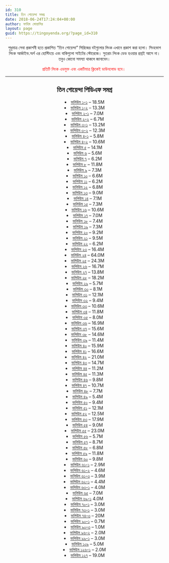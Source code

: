 ```yaml
---
id: 310
title: তিন গোয়েন্দা সমগ্র
date: 2018-06-24T17:24:04+00:00
author: ফাহিম মোন্তাসির
layout: page
guid: https://tingoyenda.org/?page_id=310
---
```

<p style="text-align: center;">
  শুধুমাত্র সেবা প্রকাশনী হতে প্রকাশিত &#8220;তিন গোয়েন্দা&#8221; সিরিজের বইগুলোর লিংক এখানে প্রকাশ করা হলো। সিংহভাগ লিংক আর্কাইভ.অর্গ এর হোস্টিংয়ে এবং বাকিগুলো সাইটের স্টোরেজে। সুতরাং লিংক ডেড হওয়ার প্রশ্নই আসে না। তবুও কোনো সমস্যা থাকলে জানাবেন।
</p>

<p style="text-align: center;">
  <span style="color: #ff0000;">প্রতিটি লিংক এডমুক্ত এবং একটিমাত্র ক্লিকেই ডাউনলোড হবে।<span style="color: #ff0000;"> </span></span>
</p>

* * *

<h2 style="text-align: center;">
  তিন গোয়েন্দা পিডিএফ সমগ্র
</h2>

<li style="text-align: center;">
  <a class="stealth download-pill" href="https://archive.org/download/Vol24/Vol-1-1.pdf" data-blogger-escaped-target="_blank">ভলিউম ১-১</a> &#8211; 18.5M
</li>
<li style="text-align: center;">
  <a class="stealth download-pill" href="https://archive.org/download/Vol24/Vol-1-2.pdf">ভলিউম ১-২</a> &#8211; 13.3M
</li>
<li style="text-align: center;">
  <a class="stealth download-pill" href="https://archive.org/download/Vol24/Vol-2-1.pdf">ভলিউম ২-১</a> &#8211; 7.0M
</li>
<li style="text-align: center;">
  <a class="stealth download-pill" href="https://archive.org/download/Vol24/Vol-2-2.pdf">ভলিউম ২-২</a> &#8211; 6.7M
</li>
<li style="text-align: center;">
  <a class="stealth download-pill" href="https://archive.org/download/Vol24/Vol-3-1.pdf">ভলিউম ৩-১</a> &#8211; 13.2M
</li>
<li style="text-align: center;">
  <a class="stealth download-pill" href="https://archive.org/download/Vol24/Vol-3-2.pdf">ভলিউম ৩-২</a> &#8211; 12.3M
</li>
<li style="text-align: center;">
  <a class="stealth download-pill" href="https://archive.org/download/Vol24/Vol-4-1.pdf">ভলিউম ৪-১</a> &#8211; 5.8M
</li>
<li style="text-align: center;">
  <a class="stealth download-pill" href="https://archive.org/download/Vol24/Vol-4-2.pdf">ভলিউম ৪-২</a> &#8211; 10.6M
</li>
<li style="text-align: center;">
  <a class="stealth download-pill" href="https://archive.org/download/Vol24/Vol-5.pdf">ভলিউম ৫</a> &#8211; 14.1M
</li>
<li style="text-align: center;">
  <a class="stealth download-pill" href="https://archive.org/download/Vol24/Vol-6.pdf">ভলিউম ৬</a> &#8211; 5.6M
</li>
<li style="text-align: center;">
  <a class="stealth download-pill" href="https://archive.org/download/Vol24/Vol-7.pdf">ভলিউম ৭</a> &#8211; 6.2M
</li>
<li style="text-align: center;">
  <a class="stealth download-pill" href="https://archive.org/download/Vol24/Vol-8.pdf">ভলিউম ৮</a> &#8211; 11.8M
</li>
<li style="text-align: center;">
  <a class="stealth download-pill" href="https://archive.org/download/Vol24/Vol-9.pdf">ভলিউম ৯</a> &#8211; 7.3M
</li>
<li style="text-align: center;">
  <a class="stealth download-pill" href="https://archive.org/download/Vol24/Vol-10.pdf" data-blogger-escaped-target="_blank">ভলিউম ১০</a> &#8211; 6.6M
</li>
<li style="text-align: center;">
  <a class="stealth download-pill" href="https://archive.org/download/Vol24/Vol-11.pdf" data-blogger-escaped-target="_blank">ভলিউম ১১</a> &#8211; 6.2M
</li>
<li style="text-align: center;">
  <a class="stealth download-pill" href="https://archive.org/download/Vol24/Vol-12.pdf">ভলিউম ১২</a> &#8211; 6.8M
</li>
<li style="text-align: center;">
  <a class="stealth download-pill" href="https://archive.org/download/Vol24/Vol-13.pdf">ভলিউম ১৩</a> &#8211; 9.0M
</li>
<li style="text-align: center;">
  <a class="stealth download-pill" href="https://archive.org/download/Vol24/Vol-14.pdf">ভলিউম ১৪</a> &#8211; 7.1M
</li>
<li style="text-align: center;">
  <a class="stealth download-pill" href="https://archive.org/download/Vol24/Vol-15.pdf">ভলিউম ১৫</a> &#8211; 7.3M
</li>
<li style="text-align: center;">
  <a class="stealth download-pill" href="https://archive.org/download/Vol24/Vol-16.pdf">ভলিউম ১৬</a> &#8211; 10.6M
</li>
<li style="text-align: center;">
  <a class="stealth download-pill" href="https://archive.org/download/Vol24/Vol-17.pdf">ভলিউম ১৭</a> &#8211; 7.0M
</li>
<li style="text-align: center;">
  <a class="stealth download-pill" href="https://archive.org/download/Vol24/Vol-18.pdf">ভলিউম ১৮</a> &#8211; 7.4M
</li>
<li style="text-align: center;">
  <a class="stealth download-pill" href="https://archive.org/download/Vol24/Vol-19.pdf">ভলিউম ১৯</a> &#8211; 7.3M
</li>
<li style="text-align: center;">
  <a class="stealth download-pill" href="https://archive.org/download/Vol24/Vol-20.pdf">ভলিউম ২০</a> &#8211; 9.2M
</li>
<li style="text-align: center;">
  <a class="stealth download-pill" href="https://archive.org/download/Vol24/Vol-21.pdf">ভলিউম ২১</a> &#8211; 9.5M
</li>
<li style="text-align: center;">
  <a class="stealth download-pill" href="https://archive.org/download/Vol24/Vol-22.pdf">ভলিউম ২২</a> &#8211; 6.2M
</li>
<li style="text-align: center;">
  <a class="stealth download-pill" href="https://archive.org/download/Vol24/Vol-23.pdf">ভলিউম ২৩</a> &#8211; 16.4M
</li>
<li style="text-align: center;">
  <a class="stealth download-pill" href="https://archive.org/download/Vol24/Vol-24.pdf">ভলিউম ২৪</a> &#8211; 64.0M
</li>
<li style="text-align: center;">
  <a class="stealth download-pill" href="https://archive.org/download/Vol24/Vol-25.pdf">ভলিউম ২৫</a> &#8211; 24.3M
</li>
<li style="text-align: center;">
  <a class="stealth download-pill" href="https://archive.org/download/Vol24/Vol-26.pdf">ভলিউম ২৬</a> &#8211; 16.7M
</li>
<li style="text-align: center;">
  <a class="stealth download-pill" href="https://archive.org/download/Vol24/Vol-27.pdf">ভলিউম ২৭</a> &#8211; 13.8M
</li>
<li style="text-align: center;">
  <a class="stealth download-pill" href="https://archive.org/download/Vol24/Vol-28.pdf">ভলিউম ২৮</a> &#8211; 18.2M
</li>
<li style="text-align: center;">
  <a class="stealth download-pill" href="https://archive.org/download/Vol24/Vol-29.pdf">ভলিউম ২৯</a> &#8211; 5.7M
</li>
<li style="text-align: center;">
  <a class="stealth download-pill" href="https://archive.org/download/Vol24/Vol-30.pdf">ভলিউম ৩০</a> &#8211; 8.1M
</li>
<li style="text-align: center;">
  <a class="stealth download-pill" href="https://archive.org/download/Vol24/Vol-31.pdf">ভলিউম ৩১</a> &#8211; 12.1M
</li>
<li style="text-align: center;">
  <a class="stealth download-pill" href="https://archive.org/download/Vol24/Vol-32.pdf">ভলিউম ৩২</a> &#8211; 9.4M
</li>
<li style="text-align: center;">
  <a class="stealth download-pill" href="https://archive.org/download/Vol24/Vol-33.pdf">ভলিউম ৩৩</a> &#8211; 10.6M
</li>
<li style="text-align: center;">
  <a class="stealth download-pill" href="https://archive.org/download/Vol24/Vol-34.pdf">ভলিউম ৩৪</a> &#8211; 11.8M
</li>
<li style="text-align: center;">
  <a class="stealth download-pill" href="https://archive.org/download/Vol24/Vol-35.pdf">ভলিউম ৩৫</a> &#8211; 8.0M
</li>
<li style="text-align: center;">
  <a class="stealth download-pill" href="https://archive.org/download/Vol24/Vol-36.pdf">ভলিউম ৩৬</a> &#8211; 16.9M
</li>
<li style="text-align: center;">
  <a class="stealth download-pill" href="https://archive.org/download/Vol24/Vol-37.pdf">ভলিউম ৩৭</a> &#8211; 15.6M
</li>
<li style="text-align: center;">
  <a class="stealth download-pill" href="https://archive.org/download/Vol24/Vol-38.pdf">ভলিউম ৩৮</a> &#8211; 14.6M
</li>
<li style="text-align: center;">
  <a class="stealth download-pill" href="https://archive.org/download/Vol24/Vol-39.pdf">ভলিউম ৩৯</a> &#8211; 11.4M
</li>
<li style="text-align: center;">
  <a class="stealth download-pill" href="https://archive.org/download/Vol24/Vol-40.pdf">ভলিউম ৪০</a> &#8211; 15.9M
</li>
<li style="text-align: center;">
  <a class="stealth download-pill" href="https://archive.org/download/Vol24/Vol-41.pdf">ভলিউম ৪১</a> &#8211; 16.6M
</li>
<li style="text-align: center;">
  <a class="stealth download-pill" href="https://archive.org/download/Vol24/Vol-42.pdf">ভলিউম ৪২</a> &#8211; 21.0M
</li>
<li style="text-align: center;">
  <a class="stealth download-pill" href="https://archive.org/download/Vol24/Vol-43.pdf">ভলিউম ৪৩</a> &#8211; 14.7M
</li>
<li style="text-align: center;">
  <a class="stealth download-pill" href="https://archive.org/download/Vol24/Vol-44.pdf">ভলিউম ৪৪</a> &#8211; 11.2M
</li>
<li style="text-align: center;">
  <a class="stealth download-pill" href="https://archive.org/download/Vol24/Vol-45.pdf">ভলিউম ৪৫</a> &#8211; 11.3M
</li>
<li style="text-align: center;">
  <a class="stealth download-pill" href="https://archive.org/download/Vol24/Vol-46.pdf">ভলিউম ৪৬</a> &#8211; 9.8M
</li>
<li style="text-align: center;">
  <a class="stealth download-pill" href="https://archive.org/download/Vol24/Vol-47.pdf">ভলিউম ৪৭</a> &#8211; 10.7M
</li>
<li style="text-align: center;">
  <a class="stealth download-pill" href="https://archive.org/download/Vol24/Vol-48.pdf">ভলিউম ৪৮</a> &#8211; 7.7M
</li>
<li style="text-align: center;">
  <a class="stealth download-pill" href="https://archive.org/download/Vol24/Vol-49.pdf">ভলিউম ৪৯</a> &#8211; 5.4M
</li>
<li style="text-align: center;">
  <a class="stealth download-pill" href="https://archive.org/download/Vol24/Vol-50.pdf">ভলিউম ৫০</a> &#8211; 9.4M
</li>
<li style="text-align: center;">
  <a class="stealth download-pill" href="https://archive.org/download/Vol24/Vol-51.pdf">ভলিউম ৫১</a> &#8211; 12.1M
</li>
<li style="text-align: center;">
  <a class="stealth download-pill" href="https://archive.org/download/Vol24/Vol-52.pdf">ভলিউম ৫২</a> &#8211; 12.5M
</li>
<li style="text-align: center;">
  <a class="stealth download-pill" href="https://archive.org/download/Vol24/Vol-53.pdf">ভলিউম ৫৩</a> &#8211; 17.9M
</li>
<li style="text-align: center;">
  <a class="stealth download-pill" href="https://archive.org/download/Vol24/Vol-54.pdf">ভলিউম ৫৪</a> &#8211; 9.0M
</li>
<li style="text-align: center;">
  <a class="stealth download-pill" href="https://archive.org/download/Vol24/Vol-55.pdf">ভলিউম ৫৫</a> &#8211; 23.0M
</li>
<li style="text-align: center;">
  <a class="stealth download-pill" href="https://archive.org/download/Vol24/Vol-56.pdf">ভলিউম ৫৬</a> &#8211; 5.7M
</li>
<li style="text-align: center;">
  <a class="stealth download-pill" href="https://archive.org/download/Vol24/Vol-57.pdf">ভলিউম ৫৭</a> &#8211; 8.7M
</li>
<li style="text-align: center;">
  <a class="stealth download-pill" href="https://archive.org/download/Vol24/Vol-58.pdf">ভলিউম ৫৮</a> &#8211; 6.8M
</li>
<li style="text-align: center;">
  <a class="stealth download-pill" href="https://archive.org/download/Vol24/Vol-59.pdf">ভলিউম ৫৯</a> &#8211; 11.8M
</li>
<li style="text-align: center;">
  <a class="stealth download-pill" href="https://archive.org/download/Vol24/Vol-60.pdf">ভলিউম ৬০</a> &#8211; 9.8M
</li>
<li style="text-align: center;">
  <a class="stealth download-pill" href="https://archive.org/download/Vol24/Vol-61-1.pdf">ভলিউম ৬১-১</a> &#8211; 2.9M
</li>
<li style="text-align: center;">
  <a class="stealth download-pill" href="https://archive.org/download/Vol24/Vol-61-2.pdf">ভলিউম ৬১-২</a> &#8211; 4.6M
</li>
<li style="text-align: center;">
  <a class="stealth download-pill" href="https://archive.org/download/Vol24/Vol-61-3.pdf">ভলিউম ৬১-৩</a> &#8211; 3.9M
</li>
<li style="text-align: center;">
  <a class="stealth download-pill" href="https://archive.org/download/Vol24/Vol-62-1.pdf">ভলিউম ৬২-১</a> &#8211; 4.4M
</li>
<li style="text-align: center;">
  <a href="https://3goyenda.com/drakularrakto/" data-blogger-escaped-target="_blank">ভলিউম ৬৩-১</a> &#8211; 4.0M
</li>
<li style="text-align: center;">
  <a href="https://3goyenda.com/tingoyendavolume65-rakibhassan2cshamsuddinnawab-600dpi-rizon/">ভলিউম ৬৫</a> &#8211; 7.0M
</li>
<li style="text-align: center;">
  <a href="https://3goyenda.com/pagoler-guptadhon-by-rakib-hassan/" data-blogger-escaped-target="_blank">ভলিউম ৬৯-১</a> 4.0M
</li>
<li style="text-align: center;">
  <a href="https://3goyenda.com/parkeybipod/">ভলিউম ৭০-১</a> &#8211; 3.0M
</li>
<li style="text-align: center;">
  <a href="https://3goyenda.com/prithibirbairey/">ভলিউম ৭৩-১</a> &#8211; 3.0M
</li>
<li style="text-align: center;">
  <a href="https://3goyenda.com/tingoyenda-mahakasherkishor-grohon/" data-blogger-escaped-target="_blank">ভলিউম ৭৪-৩</a> &#8211; 20M
</li>
<li style="text-align: center;">
  <a href="https://3goyenda.com/volume-90-1-himgirite-saabdhan-by-sewam-sam/" data-blogger-escaped-target="_blank">ভলিউম ৯০-১</a> &#8211; 0.7M
</li>
<li style="text-align: center;">
  <a href="https://3goyenda.com/volume-90-3-khepa-jadukor-by-sewam-sam/" data-blogger-escaped-target="_blank">ভলিউম ৯০-৩</a> &#8211; 1.0M
</li>
<li style="text-align: center;">
  <a href="https://3goyenda.com/diprohossho5bmmhs0135d/" data-blogger-escaped-target="_blank">ভলিউম ৯৬-২</a> &#8211; 2.0M
</li>
<li style="text-align: center;">
  <a href="https://3goyenda.com/rudrosagorbyrakibhasan/" data-blogger-escaped-target="_blank">ভলিউম ৯৯-১</a> &#8211; 3.0M
</li>
<li style="text-align: center;">
  <a href="https://3goyenda.com/tingoyendavolume-109/" data-blogger-escaped-target="_blank">ভলিউম ১০৯</a> &#8211; 5.0M
</li>
<li style="text-align: center;">
  <a href="https://3goyenda.com/volume126firststory/" data-blogger-escaped-target="_blank">ভলিউম ১২৬-১</a> &#8211; 2.0M
</li>
<li style="text-align: center;">
  <a href="https://3goyenda.com/tin-goyenda-volume-127-onlyforstudy-com/" data-blogger-escaped-target="_blank">ভলিউম ১২৭</a> &#8211; 19.0M
</li>